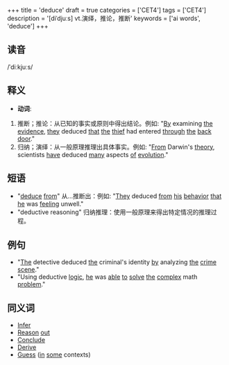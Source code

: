 +++
title = 'deduce'
draft = true
categories = ['CET4']
tags = ['CET4']
description = '[diˈdjuːs] vt.演绎，推论，推断'
keywords = ['ai words', 'deduce']
+++

## 读音
/ˈdiːkjuːs/

## 释义
- **动词**:
1. 推断；推论：从已知的事实或原则中得出结论。例如: "[By](/zh/post/by/) examining [the](/zh/post/the/) [evidence](/zh/post/evidence/), [they](/zh/post/they/) deduced [that](/zh/post/that/) [the](/zh/post/the/) [thief](/zh/post/thief/) had entered [through](/zh/post/through/) [the](/zh/post/the/) [back](/zh/post/back/) [door](/zh/post/door/)."
2. 归纳；演绎：从一般原理推理出具体事实。例如: "[From](/zh/post/from/) Darwin's [theory](/zh/post/theory/), scientists [have](/zh/post/have/) deduced [many](/zh/post/many/) aspects [of](/zh/post/of/) [evolution](/zh/post/evolution/)."

## 短语
- "[deduce](/zh/post/deduce/) [from](/zh/post/from/)" 从...推断出：例如: "[They](/zh/post/they/) deduced [from](/zh/post/from/) [his](/zh/post/his/) [behavior](/zh/post/behavior/) [that](/zh/post/that/) [he](/zh/post/he/) was [feeling](/zh/post/feeling/) unwell."
- "deductive reasoning" 归纳推理：使用一般原理来得出特定情况的推理过程。

## 例句
- "[The](/zh/post/the/) detective deduced [the](/zh/post/the/) criminal's identity [by](/zh/post/by/) analyzing [the](/zh/post/the/) [crime](/zh/post/crime/) [scene](/zh/post/scene/)."
- "Using deductive [logic](/zh/post/logic/), [he](/zh/post/he/) was [able](/zh/post/able/) [to](/zh/post/to/) [solve](/zh/post/solve/) [the](/zh/post/the/) [complex](/zh/post/complex/) math [problem](/zh/post/problem/)."

## 同义词
- [Infer](/zh/post/infer/)
- [Reason](/zh/post/reason/) [out](/zh/post/out/)
- [Conclude](/zh/post/conclude/)
- [Derive](/zh/post/derive/)
- [Guess](/zh/post/guess/) ([in](/zh/post/in/) [some](/zh/post/some/) contexts)
